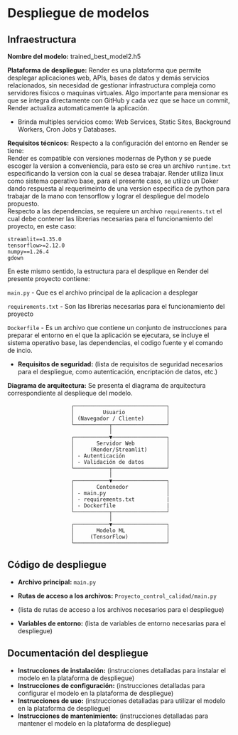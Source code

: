 # Despliegue de modelos

## Infraestructura

**Nombre del modelo:** trained_best_model2.h5  
  
**Plataforma de despliegue:** Render es una plataforma que permite desplegar aplicaciones web, APIs, bases de datos y demás servicios relacionados, sin necesidad de gestionar infrastructura compleja como servidores físicos o maquinas virtuales.  Algo importante para mensionar es que se integra directamente con GitHub y cada vez que se hace un commit, Render actualiza automaticamente la aplicación.  
  - Brinda multiples servicios como: Web Services, Static Sites, Background Workers, Cron Jobs y Databases. 
  
**Requisitos técnicos:** Respecto a la configuración del entorno en Render se tiene:  
Render es compatible con versiones modernas de Python y se puede escoger la version a conveniencia, para esto se crea un archivo `runtime.txt` especificando la version con la cual se desea trabajar. Render utiliza linux como sistema operativo base, para el presente caso, se utilizo un Doker dando respuesta al requerimeinto de una version especifica de python para trabajar de la mano con tensorflow y lograr el despliegue del modelo propuesto.  
Respecto a las dependencias, se requiere un archivo `requirements.txt` el cual debe contener las librerias necesarias para el funcionamiento del proyecto, en este caso: 
  
`streamlit==1.35.0`  
`tensorflow>=2.12.0`  
`numpy==1.26.4`  
`gdown`  

En este mismo sentido, la estructura para el desplique en Render del presente proyecto contiene: 

`main.py` - Que es el archivo principal de la aplicacion a desplegar  
  
`requirements.txt` - Son las librerias necesarias para el funcionamiento del proyecto  
  
`Dockerfile` - Es un archivo que contiene un conjunto de instrucciones para preparar el entorno en el que la aplicación se ejecutara, se incluye el sistema operativo base, las dependencias, el codigo fuente y el comando de incio.  
 
- **Requisitos de seguridad:** (lista de requisitos de seguridad necesarios para el despliegue, como autenticación, encriptación de datos, etc.)
  
**Diagrama de arquitectura:** Se presenta el diagrama de arquitectura correspondiente al desplieque del modelo.
```
                    ┌─────────────────────────────┐
                    │         Usuario             │
                    │ (Navegador / Cliente)       │
                    └───────────┬─────────────────┘
                                │
                    ┌───────────▼─────────────────┐
                    │       Servidor Web          │
                    │     (Render/Streamlit)      │
                    │ - Autenticación             │
                    │ - Validación de datos       │
                    └───────────┬─────────────────┘
                                │
                    ┌───────────▼─────────────────┐
                    │       Contenedor            │
                    │ - main.py                   │
                    │ - requirements.txt          |
                    │ - Dockerfile                |
                    └───────────┬─────────────────┘
                                │
                    ┌───────────▼─────────────────┐
                    │       Modelo ML             │
                    │     (TensorFlow)            │
                    └─────────────────────────────┘
```

## Código de despliegue

- **Archivo principal:** `main.py`
  
- **Rutas de acceso a los archivos:**
`Proyecto_control_calidad/main.py`

- (lista de rutas de acceso a los archivos necesarios para el despliegue)
- **Variables de entorno:** (lista de variables de entorno necesarias para el despliegue)

## Documentación del despliegue

- **Instrucciones de instalación:** (instrucciones detalladas para instalar el modelo en la plataforma de despliegue)
- **Instrucciones de configuración:** (instrucciones detalladas para configurar el modelo en la plataforma de despliegue)
- **Instrucciones de uso:** (instrucciones detalladas para utilizar el modelo en la plataforma de despliegue)
- **Instrucciones de mantenimiento:** (instrucciones detalladas para mantener el modelo en la plataforma de despliegue)
